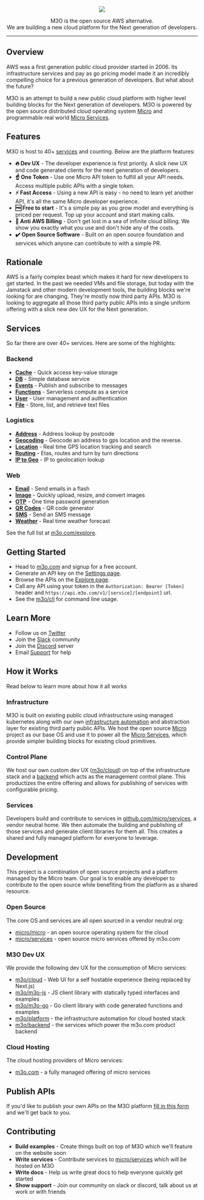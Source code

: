 <p align="center">
	<a href="https://m3o.com" style="color: #333333;">
		<img src="images/m3o.png" />
	</a>
</p>
<p align="center">M3O is the open source AWS alternative.<br>We are building a new cloud platform for the Next generation of developers.</p>

---

## Overview

AWS was a first generation public cloud provider started in 2006. Its infrastructure services and pay as go pricing model made it an incredibly 
compelling choice for a previous generation of developers. But what about the future? 

M3O is an attempt to build a new public cloud platform with higher level building blocks for the Next generation of developers. 
M3O is powered by the open source distributed cloud operating system [Micro](https://github.com/micro/micro) and programmable real world [Micro Services](https://github.com/micro/services).

## Features

M3O is host to 40+ [services](#services) and counting. Below are the platform features:

- **🔥 Dev UX** - The developer experience is first priority. A slick new UX and code generated clients for the next generation of developers.
- **☝️ One Token** - Use one Micro API token to fulfill all your API needs. Access multiple public APIs with a single token.
- **⚡ Fast Access** - Using a new API is easy - no need to learn yet another API, it's all the same Micro developer experience.
- **🆓 Free to start** - It's a simple pay as you grow model and everything is priced per request. Top up your account and start making calls.
- **🚫 Anti AWS Billing** - Don't get lost in a sea of infinite cloud billing. We show you exactly what you use and don't hide any of the costs.
- **✔️ Open Source Software** - Built on an open source foundation and services which anyone can contribute to with a simple PR.

## Rationale

AWS is a fairly complex beast which makes it hard for new developers to get started. In the past we needed VMs and file storage, but today with the Jamstack 
and other modern development tools, the building blocks we're looking for are changing. They're mostly now third party APIs. M3O is looking to 
aggregate all those third party public APIs into a single uniform offering with a slick new dev UX for the Next generation.

## Services

So far there are over 40+ services. Here are some of the highlights:

### Backend

- [**Cache**](https://m3o.com/cache) - Quick access key-value storage
- [**DB**](https://m3o.com/db) - Simple database service
- [**Events**](https://m3o.com/event) - Publish and subscribe to messages
- [**Functions**](https://m3o.com/function) - Serverless compute as a service
- [**User**](https://m3o.com/user) - User management and authentication
- [**File**](https://m3o.com/file) - Store, list, and retrieve text files

### Logistics

- [**Address**](https://m3o.com/address) - Address lookup by postcode
- [**Geocoding**](https://m3o.com/geocoding) - Geocode an address to gps location and the reverse.
- [**Location**](https://m3o.com/location) - Real time GPS location tracking and search
- [**Routing**](https://m3o.com/routing) - Etas, routes and turn by turn directions
- [**IP to Geo**](https://m3o.com/ip) - IP to geolocation lookup

### Web

- [**Email**](https://m3o.com/email) - Send emails in a flash
- [**Image**](https://m3o.com/image) - Quickly upload, resize, and convert images
- [**OTP**](https://m3o.com/otp) - One time password generation
- [**QR Codes**](https://m3o.com/qr) - QR code generator
- [**SMS**](https://m3o.com/sms) - Send an SMS message
- [**Weather**](https://m3o.com/weather) - Real time weather forecast

See the full list at [m3o.com/explore](https://m3o.com/explore).

## Getting Started

- Head to [m3o.com](https://m3o.com) and signup for a free account.
- Generate an API key on the [Settings page](https://m3o.com/account/keys).
- Browse the APIs on the [Explore page](https://m3o.com/explore).
- Call any API using your token in the `Authorization: Bearer [Token]` header and `https://api.m3o.com/v1/[service]/[endpoint]` url.
- See the [m3o/cli](cli) for command line usage.

## Learn More

- Follow us on [Twitter](https://twitter.com/m3oservices)
- Join the [Slack](https://slack.m3o.com) community
- Join the [Discord](https://discord.gg/TBR9bRjd6Z) server
- Email [Support](mailto:support@m3o.com) for help

## How it Works

Read below to learn more about how it all works

### Infrastructure

M3O is built on existing public cloud infrastructure using managed kubernetes along with our own [infrastructure automation](https://github.com/m3o/platform) 
and abstraction layer for existing third party public APIs. We host the open source [Micro](https://github.com/micro/micro) project as our base OS and 
use it to power all the [Micro Services](https://github.com/micro/services), which provide simpler building blocks for existing cloud primitives.

### Control Plane

We host our own custom dev UX ([m3o/cloud](https://github.com/m3o/cloud)) on top of the infrastructure stack and a [backend](https://github.com/m3o/backend) 
which acts as the management control plane. This productizes the entire offering and allows for publishing of services with configurable pricing.

### Services

Developers build and contribute to services in [github.com/micro/services](https://github.com/micro/services), a vendor neutral home. We then automate the 
building and publishing of those services and generate client libraries for them all. This creates a shared and fully managed platform for everyone to leverage.

## Development

This project is a combination of open source projects and a platform managed by the Micro team. Our goal is to enable any developer to 
contribute to the open source while benefiting from the platform as a shared resource.

### Open Source

The core OS and services are all open sourced in a vendor neutral org:

- [micro/micro](https://github.com/micro/micro) - an open source operating system for the cloud
- [micro/services](https://github.com/micro/services) - open source micro services offered by m3o.com

### M3O Dev UX

We provide the following dev UX for the consumption of Micro services:

- [m3o/cloud](https://github.com/m3o/cloud) - Web UI for a self hostable experience (being replaced by Next.js)
- [m3o/m3o-js](https://github.com/m3o/m3o-js) - JS client library with statically typed interfaces and examples
- [m3o/m3o-go](https://github.com/m3o/m3o-go) - Go client library with code generated functions and examples
- [m3o/platform](https://github.com/m3o/platform) - the infrastructure automation for cloud hosted stack
- [m3o/backend](https://github.com/m3o/backend) - the services which power the m3o.com product backend

### Cloud Hosting

The cloud hosting providers of Micro services:

- [m3o.com](https://m3o.com) - a fully managed offering of micro services

## Publish APIs

If you'd like to publish your own APIs on the M3O platform [fill in this form](https://forms.gle/9SQV6DdLNDzSRQ477) and we'll get back to you.

## Contributing

- **Build examples** - Create things built on top of M3O which we'll feature on the website soon
- **Write services** - Contribute services to [micro/services](https://github.com/micro/services) which will be hosted on M3O
- **Write docs** - Help us write great docs to help everyone quickly get started 
- **Show support** - Join our community on slack or discord, talk about us at work or with friends
